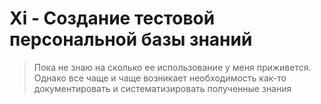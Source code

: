 # Xi - Создание тестовой персональной базы знаний

>Пока не знаю на сколько ее использование у меня приживется. 
Однако все чаще и чаще возникает необходимость как-то документировать и систематизировать полученные знания
